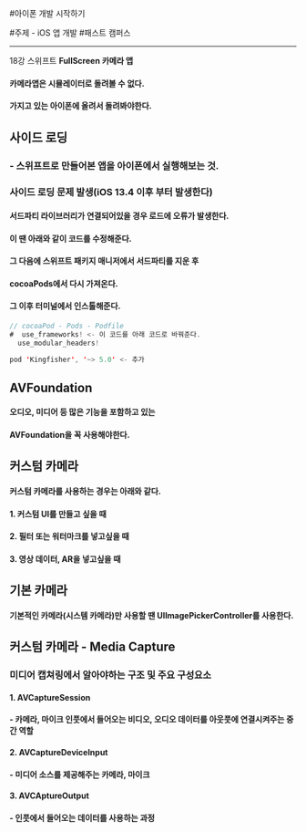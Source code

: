 #아이폰 개발 시작하기

#주제 - iOS 앱 개발 #패스트 캠퍼스 

---
 
18강 스위프트 __FullScreen 카메라 앱__
#### 카메라앱은 시뮬레이터로 돌려볼 수 없다.
#### 가지고 있는 아이폰에 올려서 돌려봐야한다.

## 사이드 로딩
### - 스위프트로 만들어본 앱을 아이폰에서 실행해보는 것.

### 사이드 로딩 문제 발생(iOS 13.4 이후 부터 발생한다)
#### 서드파티 라이브러리가 연결되어있을 경우 로드에 오류가 발생한다.
#### 이 땐 아래와 같이 코드를 수정해준다.
#### 그 다음에 스위프트 패키지 매니저에서 서드파티를 지운 후
#### cocoaPods에서 다시 가져온다.
#### 그 이후 터미널에서 인스톨해준다.
```Swift
// cocoaPod - Pods - Podfile
#  use_frameworks! <- 이 코드를 아래 코드로 바꿔준다.
  use_modular_headers!

pod 'Kingfisher', '~> 5.0' <- 추가
```

## AVFoundation
#### 오디오, 미디어 등 많은 기능을 포함하고 있는
#### AVFoundation을 꼭 사용해야한다.


## 커스텀 카메라
#### 커스텀 카메라를 사용하는 경우는 아래와 같다.
#### 1. 커스텀 UI를 만들고 싶을 때
#### 2. 필터 또는 워터마크를 넣고싶을 때
#### 3. 영상 데이터, AR을 넣고싶을 때


## 기본 카메라
#### 기본적인 카메라(시스템 카메라)만 사용할 땐 UIImagePickerController를 사용한다.


## 커스텀 카메라 - Media Capture
### 미디어 캡쳐링에서 알아야하는 구조 및 주요 구성요소
#### 1. AVCaptureSession
#### - 카메라, 마이크 인풋에서 들어오는 비디오, 오디오 데이터를 아웃풋에 연결시켜주는 중간 역할

#### 2. AVCaptureDeviceInput
#### - 미디어 소스를 제공해주는 카메라, 마이크

#### 3. AVCAptureOutput
#### - 인풋에서 들어오는 데이터를 사용하는 과정

